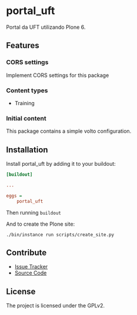 # portal_uft

Portal da UFT utilizando Plone 6.

## Features

### CORS settings

Implement CORS settings for this package

### Content types

- Training

### Initial content

This package contains a simple volto configuration.

Installation
------------

Install portal_uft by adding it to your buildout:
```ini
[buildout]

...

eggs =
    portal_uft
```

Then running `buildout`

And to create the Plone site:

```shell
./bin/instance run scripts/create_site.py
```

## Contribute

- [Issue Tracker](https://github.com/smkbarbosa/portal-uft/issues)
- [Source Code](https://github.com/smkbarbosa/portal-uft/)

## License

The project is licensed under the GPLv2.

